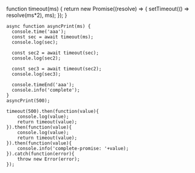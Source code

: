 
function timeout(ms) {
	  return new Promise((resolve) => {
	    setTimeout(() => resolve(ms*2), ms);
	  });
	}
	
	async function asyncPrint(ms) {
	  console.time('aaa');
	  const sec = await timeout(ms);
	  console.log(sec);

	  const sec2 = await timeout(sec);
	  console.log(sec2);

	  const sec3 = await timeout(sec2);
	  console.log(sec3);

	  console.timeEnd('aaa');
	  console.info('complete');
	}
	asyncPrint(500);
	
	timeout(500).then(function(value){
		console.log(value);
		return timeout(value);
	}).then(function(value){
		console.log(value);
		return timeout(value);
	}).then(function(value){
		console.info('complete-promise: '+value);
	}).catch(function(error){
		throw new Error(error);
	});

